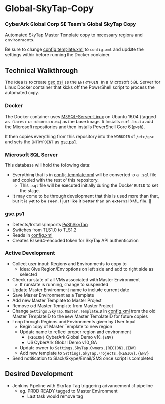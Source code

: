 # Global-SkyTap-Copy

### CyberArk Global Corp SE Team's Global SkyTap Copy

Automated SkyTap Master Template copy to necessary regions and environments.

Be sure to change [config.template.xml](config.template.xml) to `config.xml` and update the settings within before running the Docker container.

## Technical Walkthrough

The idea is to create [gsc.ps1](gsc.ps1) as the `ENTRYPOINT` in a Microsoft SQL Server for Linux Docker container that kicks off the PowerShell script to process the automated copy.

### Docker

The Docker container uses [MSSQL-Server-Linux](https://hub.docker.com/r/microsoft/mssql-server-linux) on Ubuntu 16.04 (tagged as `:latest` or `:ubuntu16.04`) as the base image.  It installs `curl` first to add the Microsoft repositories and then installs PowerShell Core 6 (`pwsh`).

It then copies everything from this repository into the `WORKDIR` of `/etc/gsc` and sets the `ENTRYPOINT` as [gsc.ps1](gsc.ps1).

### Microsoft SQL Server

This database will hold the following data:

* Everything that is in [config.template.xml](config.template.xml) will be converted to a `.sql` file and copied with the rest of this repository.
  * This `.sql` file will be executed initially during the Docker `BUILD` to set the stage.
* It may come to be through development that this is used more than that, but it is yet to be seen.  I just like it better than an external XML file. :metal:

### gsc.ps1

* Detects/Installs/Imports [PoShSkyTap](https://www.powershellgallery.com/Packages/PoShSkyTap)
* Switches from TLS1.0 to TLS1.2
* Reads in [config.xml](config.xml)
* Creates Base64-encoded token for SkyTap API authentication

### Active Development

* Collect user input: Regions and Environments to copy to
  * Idea: Give Region/Env options on left side and add to right side as selected
* Check runstate of all VMs associated with Master Environment
  * If runstate is running, change to suspended
* Update Master Environment name to include current date
* Save Master Environment as a Template
* Add new Master Template to Master Project
* Remove old Master Template from Master Project
* Change `Settings.SkyTap.Master.TemplateID` in [config.xml](config.xml) from the old Master TemplateID to the new Master TemplateID for future copies
* Loop through Regions and Environments given by User Input
  * Begin copy of Master Template to new region
  * Update name to reflect proper region and environment
    * `{REGION}` CyberArk Global Demo v10_`{ENV}`
    * US CyberArk Global Demo v10_GA
  * Update owner to `Settings.SkyTap.Owners.{REGION}.{ENV}`
  * Add new template to `Settings.SkyTap.Projects.{REGION}.{ENV}`
* Send notification to Slack/Skype/Email/SMS once script is completed

## Desired Development

* Jenkins Pipeline with SkyTap Tag triggering advancement of pipeline
  * eg. PROD READY tagged to Master Environment
    * Last task would remove tag